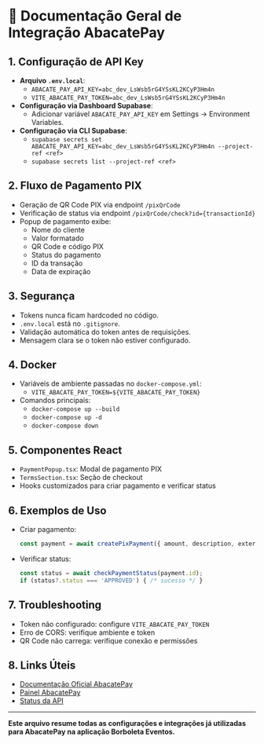 # 📖 Documentação Geral de Integração AbacatePay

## 1. Configuração de API Key

- **Arquivo `.env.local`**:
  - `ABACATE_PAY_API_KEY=abc_dev_LsWsb5rG4YSsKL2KCyP3Hm4n`
  - `VITE_ABACATE_PAY_TOKEN=abc_dev_LsWsb5rG4YSsKL2KCyP3Hm4n`
- **Configuração via Dashboard Supabase**:
  - Adicionar variável `ABACATE_PAY_API_KEY` em Settings → Environment Variables.
- **Configuração via CLI Supabase**:
  - `supabase secrets set ABACATE_PAY_API_KEY=abc_dev_LsWsb5rG4YSsKL2KCyP3Hm4n --project-ref <ref>`
  - `supabase secrets list --project-ref <ref>`

## 2. Fluxo de Pagamento PIX

- Geração de QR Code PIX via endpoint `/pixQrCode`
- Verificação de status via endpoint `/pixQrCode/check?id={transactionId}`
- Popup de pagamento exibe:
  - Nome do cliente
  - Valor formatado
  - QR Code e código PIX
  - Status do pagamento
  - ID da transação
  - Data de expiração

## 3. Segurança

- Tokens nunca ficam hardcoded no código.
- `.env.local` está no `.gitignore`.
- Validação automática do token antes de requisições.
- Mensagem clara se o token não estiver configurado.

## 4. Docker

- Variáveis de ambiente passadas no `docker-compose.yml`:
  - `VITE_ABACATE_PAY_TOKEN=${VITE_ABACATE_PAY_TOKEN}`
- Comandos principais:
  - `docker-compose up --build`
  - `docker-compose up -d`
  - `docker-compose down`

## 5. Componentes React

- `PaymentPopup.tsx`: Modal de pagamento PIX
- `TermsSection.tsx`: Seção de checkout
- Hooks customizados para criar pagamento e verificar status

## 6. Exemplos de Uso

- Criar pagamento:
  ```typescript
  const payment = await createPixPayment({ amount, description, externalId, customer });
  ```
- Verificar status:
  ```typescript
  const status = await checkPaymentStatus(payment.id);
  if (status?.status === 'APPROVED') { /* sucesso */ }
  ```

## 7. Troubleshooting

- Token não configurado: configure `VITE_ABACATE_PAY_TOKEN`
- Erro de CORS: verifique ambiente e token
- QR Code não carrega: verifique conexão e permissões

## 8. Links Úteis

- [Documentação Oficial AbacatePay](https://docs.abacatepay.com/pages/introduction)
- [Painel AbacatePay](https://app.abacatepay.com)
- [Status da API](https://status.abacatepay.com)

---

**Este arquivo resume todas as configurações e integrações já utilizadas para AbacatePay na aplicação Borboleta Eventos.**
